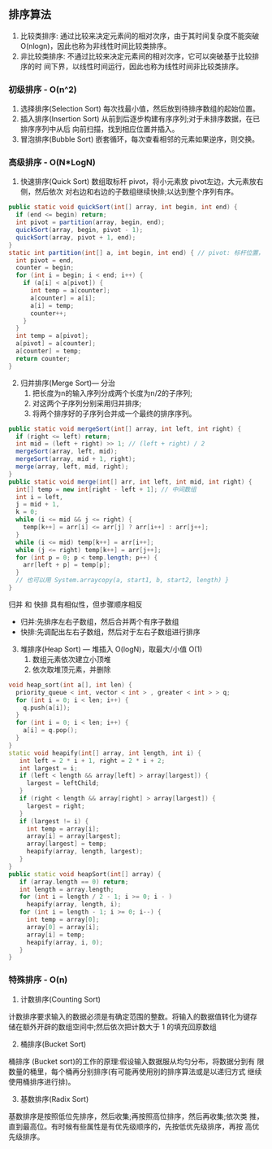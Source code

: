 ## 排序算法

1. 比较类排序: 通过比较来决定元素间的相对次序，由于其时间复杂度不能突破 O(nlogn)，因此也称为非线性时间比较类排序。
2. 非比较类排序: 不通过比较来决定元素间的相对次序，它可以突破基于比较排序的时 间下界，以线性时间运行，因此也称为线性时间非比较类排序。

### 初级排序 - O(n^2)

1. 选择排序(Selection Sort) 每次找最小值，然后放到待排序数组的起始位置。
2. 插入排序(Insertion Sort) 从前到后逐步构建有序序列;对于未排序数据，在已排序序列中从后 向前扫描，找到相应位置并插入。
3. 冒泡排序(Bubble Sort) 嵌套循环，每次查看相邻的元素如果逆序，则交换。

### 高级排序 - O(N*LogN)

1. 快速排序(Quick Sort) 数组取标杆 pivot，将小元素放 pivot左边，大元素放右侧，然后依次 对右边和右边的子数组继续快排;以达到整个序列有序。

```java
public static void quickSort(int[] array, int begin, int end) {
  if (end <= begin) return;
  int pivot = partition(array, begin, end);
  quickSort(array, begin, pivot - 1);
  quickSort(array, pivot + 1, end);
}
static int partition(int[] a, int begin, int end) { // pivot: 标杆位置，counter: 小于pivot的元素的个数
  int pivot = end,
  counter = begin;
  for (int i = begin; i < end; i++) {
    if (a[i] < a[pivot]) {
      int temp = a[counter];
      a[counter] = a[i];
      a[i] = temp;
      counter++;
    }
  }
  int temp = a[pivot];
  a[pivot] = a[counter];
  a[counter] = temp;
  return counter;
}
```
2. 归并排序(Merge Sort)— 分治
    1. 把长度为n的输入序列分成两个长度为n/2的子序列;
    2. 对这两个子序列分别采用归并排序;
    3. 将两个排序好的子序列合并成一个最终的排序序列。

```java
public static void mergeSort(int[] array, int left, int right) {
  if (right <= left) return;
  int mid = (left + right) >> 1; // (left + right) / 2
  mergeSort(array, left, mid);
  mergeSort(array, mid + 1, right);
  merge(array, left, mid, right);
}
public static void merge(int[] arr, int left, int mid, int right) {
  int[] temp = new int[right - left + 1]; // 中间数组
  int i = left,
  j = mid + 1,
  k = 0;
  while (i <= mid && j <= right) {
    temp[k++] = arr[i] <= arr[j] ? arr[i++] : arr[j++];
  }
  while (i <= mid) temp[k++] = arr[i++];
  while (j <= right) temp[k++] = arr[j++];
  for (int p = 0; p < temp.length; p++) {
    arr[left + p] = temp[p];
  }
  // 也可以用 System.arraycopy(a, start1, b, start2, length) }
}
```

归并 和 快排 具有相似性，但步骤顺序相反

* 归并:先排序左右子数组，然后合并两个有序子数组
* 快排:先调配出左右子数组，然后对于左右子数组进行排序


3. 堆排序(Heap Sort) — 堆插入 O(logN)，取最大/小值 O(1)
    1. 数组元素依次建立小顶堆
    2. 依次取堆顶元素，并删除

```cpp
void heap_sort(int a[], int len) {
  priority_queue < int, vector < int > , greater < int > > q;
  for (int i = 0; i < len; i++) {
    q.push(a[i]);
  }
  for (int i = 0; i < len; i++) {
    a[i] = q.pop();
  }
}
static void heapify(int[] array, int length, int i) {
   int left = 2 * i + 1, right = 2 * i + 2;
   int largest = i;
   if (left < length && array[left] > array[largest]) {
     largest = leftChild;
   }
   if (right < length && array[right] > array[largest]) {
     largest = right;
   }
   if (largest != i) {
     int temp = array[i];
     array[i] = array[largest];
     array[largest] = temp;
     heapify(array, length, largest);
   }
}
public static void heapSort(int[] array) {
   if (array.length == 0) return;
   int length = array.length;
   for (int i = length / 2 - 1; i >= 0; i - )
     heapify(array, length, i);
   for (int i = length - 1; i >= 0; i--) {
     int temp = array[0];
     array[0] = array[i];
     array[i] = temp;
     heapify(array, i, 0);
   }
}
```

### 特殊排序 - O(n)
1. 计数排序(Counting Sort) 

计数排序要求输入的数据必须是有确定范围的整数。将输入的数据值转化为键存 储在额外开辟的数组空间中;然后依次把计数大于 1 的填充回原数组

2. 桶排序(Bucket Sort)

桶排序 (Bucket sort)的工作的原理:假设输入数据服从均匀分布，将数据分到有 限数量的桶里，每个桶再分别排序(有可能再使用别的排序算法或是以递归方式 继续使用桶排序进行排)。

3. 基数排序(Radix Sort) 

基数排序是按照低位先排序，然后收集;再按照高位排序，然后再收集;依次类 推，直到最高位。有时候有些属性是有优先级顺序的，先按低优先级排序，再按 高优先级排序。